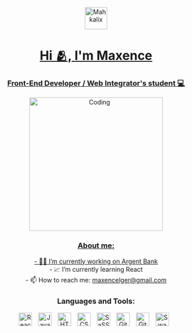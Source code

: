
<p align="center"> <a href="https://www.linkedin.com/in/maxencebadin-l%C3%A9ger/" target="_blank"> <img align="center" src="https://www.pngmart.com/files/21/Linkedin-PNG-Photo.png" alt="Mahkalix" width="50" height="50" </a> </p>
  
<h1 align="center">Hi 🫂, I'm Maxence</h1>
<h3 align="center"> Front-End Developer / Web Integrator's student  💻</h3>
    <p align="center">  <img align="center" alt="Coding" width="300" src="https://media.giphy.com/media/RbDKaczqWovIugyJmW/giphy.gif"> </p>


<h3 align="center">About me: </h3>
   <p align="center">
- 👩‍💻 I’m currently working on <a href="https://github.com/Mahkalix/ArgentBank" target="_blank" rel="noreferrer"> Argent Bank<a/> </br>
- 📈 I’m currently learning React</br>
- 📫 How to reach me: <a href="mailto:maxencelger@gmail.com"> maxencelger@gmail.com </a>
</p>

<h3 align="center">Languages and Tools:</h3>       
<p align="center">
<img align="center" alt="React" width="30px" style="padding-right:10px;" src="https://cdn.jsdelivr.net/gh/devicons/devicon/icons/react/react-original.svg" />
<img align="center" alt="JavaScript" width="30px" style="padding-right:10px;" src="https://cdn.jsdelivr.net/gh/devicons/devicon/icons/javascript/javascript-plain.svg" />
<img align="center" alt="HTML" width="30px" style="padding-right:10px;" src="https://cdn.jsdelivr.net/gh/devicons/devicon/icons/html5/html5-plain.svg" />
<img align="center" alt="CSS" width="30px" style="padding-right:10px;" src="https://cdn.jsdelivr.net/gh/devicons/devicon/icons/css3/css3-plain.svg" />
<img align="center" alt="SaSS" width="30px" style="padding-right:10px;" src="https://cdn.jsdelivr.net/gh/devicons/devicon/icons/sass/sass-original.svg" />
<img align="center" alt="Git" width="30px" style="padding-right:10px;" src="https://cdn.jsdelivr.net/gh/devicons/devicon/icons/git/git-original.svg" />
<img align="center"  alt="GitHub" width="30px" style="padding-right:10px;" src="https://cdn.jsdelivr.net/gh/devicons/devicon/icons/github/github-original.svg" />
<img align="center"  alt="Swagger " width="30px" style="padding-right:10px;" src="https://img.jsdelivr.com/github.com/swagger-api.png" />
</p>
